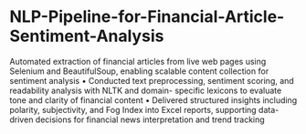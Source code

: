 # NLP-Pipeline-for-Financial-Article-Sentiment-Analysis
Automated extraction of financial articles from live web pages using Selenium and BeautifulSoup, enabling
scalable content collection for sentiment analysis
• Conducted text preprocessing, sentiment scoring, and readability analysis with NLTK and domain-
specific lexicons to evaluate tone and clarity of financial content
• Delivered structured insights including polarity, subjectivity, and Fog Index into Excel reports, supporting
data-driven decisions for financial news interpretation and trend tracking
